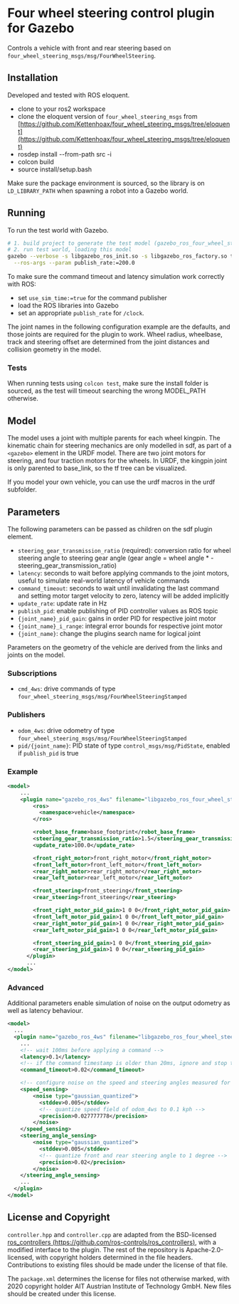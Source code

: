 # Four wheel steering control plugin for Gazebo

Controls a vehicle with front and rear steering based on `four_wheel_steering_msgs/msg/FourWheelSteering`.

## Installation

Developed and tested with ROS eloquent.

* clone to your ros2 workspace
* clone the eloquent version of `four_wheel_steering_msgs` from [https://github.com/Kettenhoax/four_wheel_steering_msgs/tree/eloquent](https://github.com/Kettenhoax/four_wheel_steering_msgs/tree/eloquent)
* rosdep install --from-path src -i
* colcon build
* source install/setup.bash

Make sure the package environment is sourced, so the library is on `LD_LIBRARY_PATH` when spawning a robot into a Gazebo world.

## Running

To run the test world with Gazebo.

```bash
# 1. build project to generate the test model (gazebo_ros_four_wheel_steering_test_vehicle)
# 2. run test world, loading this model
gazebo --verbose -s libgazebo_ros_init.so -s libgazebo_ros_factory.so test/worlds/gazebo_ros_four_wheel_steering.world \
  --ros-args --param publish_rate:=200.0
```

To make sure the command timeout and latency simulation work correctly with ROS:

* set `use_sim_time:=true` for the command publisher
* load the ROS libraries into Gazebo
* set an appropriate `publish_rate` for `/clock`.

The joint names in the following configuration example are the defaults, and those joints are required for the plugin to work.
Wheel radius, wheelbase, track and steering offset are determined from the joint distances and collision geometry in the model.

### Tests

When running tests using `colcon test`, make sure the install folder is sourced, as the test will timeout searching the wrong MODEL_PATH otherwise.

## Model

The model uses a joint with multiple parents for each wheel kingpin.
The kinematic chain for steering mechanics are only modelled in sdf, as part of a `<gazebo>` element in the URDF model.
There are two joint motors for steering, and four traction motors for the wheels.
In URDF, the kingpin joint is only parented to base_link, so the tf tree can be visualized.

If you model your own vehicle, you can use the urdf macros in the urdf subfolder.

## Parameters

The following parameters can be passed as children on the sdf plugin element.

* `steering_gear_transmission_ratio` (required): conversion ratio for wheel steering angle to steering gear angle (gear angle = wheel angle * -steering_gear_transmission_ratio)
* `latency`: seconds to wait before applying commands to the joint motors, useful to simulate real-world latency of vehicle commands
* `command_timeout`: seconds to wait until invalidating the last command and setting motor target velocity to zero, latency will be added implicitly
* `update_rate`: update rate in Hz
* `publish_pid`: enable publishing of PID controller values as ROS topic
* `{joint_name}_pid_gain`: gains in order PID for respective joint motor
* `{joint_name}_i_range`: integral error bounds for respective joint motor
* `{joint_name}`: change the plugins search name for logical joint

Parameters on the geometry of the vehicle are derived from the links and joints on the model.

### Subscriptions

* `cmd_4ws`: drive commands of type `four_wheel_steering_msgs/msg/FourWheelSteeringStamped`

### Publishers

* `odom_4ws`: drive odometry of type `four_wheel_steering_msgs/msg/FourWheelSteeringStamped`
* `pid/{joint_name}`: PID state of type `control_msgs/msg/PidState`, enabled if `publish_pid` is true

### Example

```xml
<model>
    ...
    <plugin name="gazebo_ros_4ws" filename="libgazebo_ros_four_wheel_steering.so">
        <ros>
          <namespace>vehicle</namespace>
        </ros>

        <robot_base_frame>base_footprint</robot_base_frame>
        <steering_gear_transmission_ratio>1.5</steering_gear_transmission_ratio>
        <update_rate>100.0</update_rate>

        <front_right_motor>front_right_motor</front_right_motor>
        <front_left_motor>front_left_motor</front_left_motor>
        <rear_right_motor>rear_right_motor</rear_right_motor>
        <rear_left_motor>rear_left_motor</rear_left_motor>

        <front_steering>front_steering</front_steering>
        <rear_steering>front_steering</rear_steering>

        <front_right_motor_pid_gain>1 0 0</front_right_motor_pid_gain>
        <front_left_motor_pid_gain>1 0 0</front_left_motor_pid_gain>
        <rear_right_motor_pid_gain>1 0 0</rear_right_motor_pid_gain>
        <rear_left_motor_pid_gain>1 0 0</rear_left_motor_pid_gain>

        <front_steering_pid_gain>1 0 0</front_steering_pid_gain>
        <rear_steering_pid_gain>1 0 0</rear_steering_pid_gain>
      </plugin>
      ...
</model>
```

### Advanced

Additional parameters enable simulation of noise on the output odometry as well as latency behaviour.

```xml
<model>
  ...
  <plugin name="gazebo_ros_4ws" filename="libgazebo_ros_four_wheel_steering.so">
    ...
    <!-- wait 100ms before applying a command -->
    <latency>0.1</latency>
    <!-- if the command timestamp is older than 20ms, ignore and stop the vehicle -->
    <command_timeout>0.02</command_timeout>

    <!-- configure noise on the speed and steering angles measured for odom_4ws -->
    <speed_sensing>
        <noise type="gaussian_quantized">
          <stddev>0.005</stddev>
          <!-- quantize speed field of odom_4ws to 0.1 kph -->
          <precision>0.027777778</precision>
        </noise>
    </speed_sensing>
    <steering_angle_sensing>
        <noise type="gaussian_quantized">
          <stddev>0.005</stddev>
          <!-- quantize front and rear steering angle to 1 degree -->
          <precision>0.02</precision>
        </noise>
    </steering_angle_sensing>
    ...
  </plugin>
</model>
```

## License and Copyright

`controller.hpp` and `controller.cpp` are adapted from the BSD-licensed [ros_controllers (https://github.com/ros-controls/ros_controllers)](https://github.com/ros-controls/ros_controllers), with a modified interface to the plugin.
The rest of the repository is Apache-2.0-licensed, with copyright holders determined in the file headers.
Contributions to existing files should be made under the license of that file.

The `package.xml` determines the license for files not otherwise marked, with 2020 copyright holder AIT Austrian Institute of Technology GmbH.
New files should be created under this license.